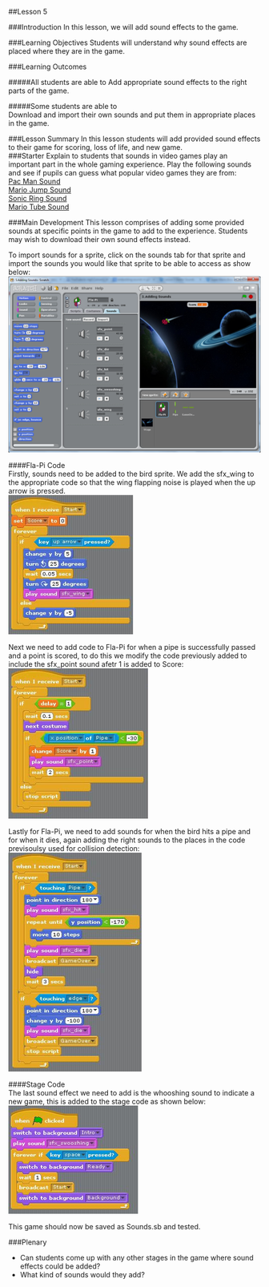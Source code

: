 ##Lesson 5

###Introduction
In this lesson, we will add sound effects to the game.

###Learning Objectives
Students will understand why sound effects are placed where they are in the game.

###Learning Outcomes

#####All students are able to
Add appropriate sound effects to the right parts of the game. 

#####Some students are able to  
Download and import their own sounds and put them in appropriate places in the game.
  
###Lesson Summary
In this lesson students will add provided sound effects to their game for scoring, loss of life, and new game.  
###Starter
Explain to students that sounds in video games play an important part in the whole gaming experience. Play the following sounds and see if pupils can guess what popular video games they are from:  
[Pac Man Sound](https://www.dropbox.com/s/6ebq1znsm7c8ebv/Pacman%20Gameplay.mp3)  
[Mario Jump Sound](https://www.dropbox.com/s/d1u9o0om5avyci4/Super%20Mario%20Bros.%20-%20Jump%20Sound%20Effect.mp3)  
[Sonic Ring Sound](https://www.dropbox.com/s/gf1uaxdpy4uzglp/Sonic%20the%20Hedgehog%20Ring%20Sound%20Effect.mp3)  
[Mario Tube Sound](https://www.dropbox.com/s/jga18jfvmsudp43/Super%20Mario%20Tube%20Sound%20Effect.mp3)  
  

###Main Development
This lesson comprises of adding some provided sounds at specific points in the game to add to the experience. Students may wish to download their own sound effects instead.  

To import sounds for a sprite, click on the sounds tab for that sprite and import the sounds you would like that sprite to be able to access as show below:  
![Import Sounds](https://github.com/AllenHeard/Fla-Pi-Bird/blob/master/Screenshots/Importing%20Sounds.fw.png?raw=true)  
  
####Fla-Pi Code  
Firstly, sounds need to be added to the bird sprite. We add the sfx_wing to the appropriate code so that the wing flapping noise is played when the up arrow is pressed.  
![Wing Sound](https://github.com/AllenHeard/Fla-Pi-Bird/blob/master/Code%20Blocks%20by%20Lesson/5%20Adding%20Sounds/5.1%20Bird%20Code.jpg?raw=true)  
  
Next we need to add code to Fla-Pi for when a pipe is successfully passed and a point is scored, to do this we modify the code previously added to include the sfx_point sound afetr 1 is added to Score:  
![Point Score Sound](https://github.com/AllenHeard/Fla-Pi-Bird/blob/master/Code%20Blocks%20by%20Lesson/5%20Adding%20Sounds/5.2%20Bird%20Code.jpg?raw=true)  
  
Lastly for Fla-Pi, we need to add sounds for when the bird hits a pipe and for when it dies, again adding the right sounds to the places in the code previsoulsy used for collision detection:  
![Collision Sounds](https://github.com/AllenHeard/Fla-Pi-Bird/blob/master/Code%20Blocks%20by%20Lesson/5%20Adding%20Sounds/5.3%20Bird%20Code.jpg?raw=true)  
  
####Stage Code  
The last sound effect we need to add is the whooshing sound to indicate a new game, this is added to the stage code as shown below:  
![Stage Sound Effect](https://github.com/AllenHeard/Fla-Pi-Bird/blob/master/Code%20Blocks%20by%20Lesson/5%20Adding%20Sounds/Background%20Code.JPG?raw=true)  
  
This game should now be saved as Sounds.sb and tested.  
  
###Plenary  
* Can students come up with any other stages in the game where sound effects could be added?  
* What kind of sounds would they add?
